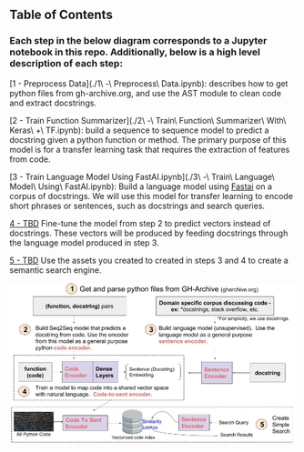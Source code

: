 ## Table of Contents

### Each step in the below diagram corresponds to a Jupyter notebook in this repo. Additionally, below is a high level description of each step:

[1 - Preprocess Data](./1\ -\ Preprocess\ Data.ipynb): describes how to get python files from gh-archive.org, and use the AST module to clean code and extract docstrings.

[2 - Train Function Summarizer](./2\ -\ Train\ Function\ Summarizer\ With\ Keras\ +\ TF.ipynb): build a sequence to sequence model to predict a docstring given a python function or method. The primary purpose of this model is for a transfer learning task that requires the extraction of features from code.

[3 - Train Language Model Using FastAI.ipynb](./3\ -\ Train\ Language\ Model\ Using\ FastAI.ipynb): Build a language model using [Fastai](https://github.com/fastai/fastai) on a corpus of docstrings. We will use this model for transfer learning to encode short phrases or sentences, such as docstrings and search queries.

[4 - TBD]() Fine-tune the model from step 2 to predict vectors instead of docstrings. These vectors will be produced by feeding docstrings through the language model produced in step 3. 

[5 - TBD]() Use the assets you created to created in steps 3 and 4 to create a semantic search engine.


![Alt Text](./diagram/Diagram.jpg)
